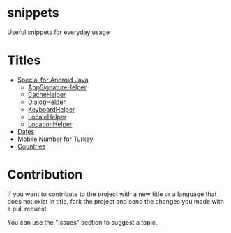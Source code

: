 # snippets
Useful snippets for everyday usage

# Titles
- [Special for Android Java](/tree/main/Android)
  - [AppSignatureHelper](https://github.com/ozcanzaferayan/snippets/tree/main/Android/Java/AppSignatureHelper)
  - [CacheHelper](https://github.com/ozcanzaferayan/snippets/tree/main/Android/Java/CacheHelper)
  - [DialogHelper](https://github.com/ozcanzaferayan/snippets/tree/main/Android/Java/DialogHelper)
  - [KeyboardHelper](https://github.com/ozcanzaferayan/snippets/tree/main/Android/Java/KeyboardHelper)
  - [LocaleHelper](https://github.com/ozcanzaferayan/snippets/tree/main/Android/Java/LocaleHelper)
  - [LocationHelper](https://github.com/ozcanzaferayan/snippets/tree/main/Android/Java/LocationHelper)
- [Dates](https://github.com/ozcanzaferayan/snippets/tree/main/Dates)
- [Mobile Number for Turkey](https://github.com/ozcanzaferayan/snippets/tree/main/TurkishMobileNumber)
- [Countries](https://github.com/ozcanzaferayan/snippets/tree/main/Countries)

# Contribution
If you want to contribute to the project with a new title or a language that does not exist in title, fork the project and send the changes you made with a pull request.

You can use the "Issues" section to suggest a topic.
